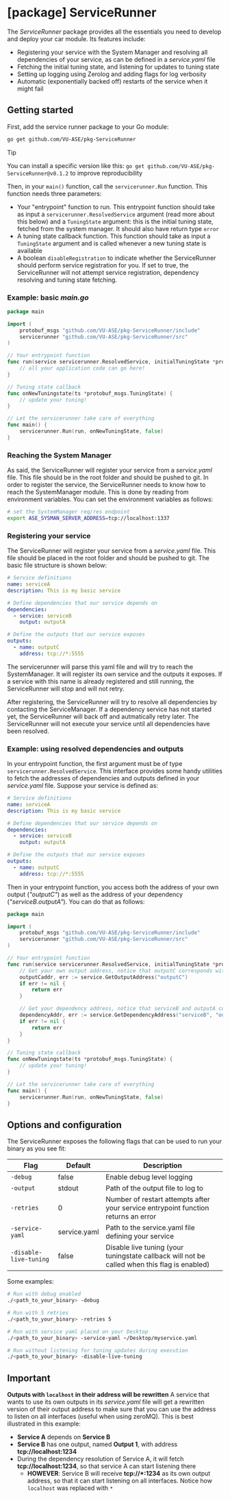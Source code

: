 # [package] ServiceRunner

The *ServiceRunner* package provides all the essentials you need to develop and deploy your car module. Its features include:

- Registering your service with the System Manager and resolving all dependencies of your service, as can be defined in a *service.yaml* file
- Fetching the initial tuning state, and listening for updates to tuning state
- Setting up logging using Zerolog and adding flags for log verbosity
- Automatic (exponentially backed off) restarts of the service when it might fail

## Getting started

First, add the service runner package to your Go module:

```bash
go get github.com/VU-ASE/pkg-ServiceRunner
```

> [!TIP]
> You can install a specific version like this: `go get github.com/VU-ASE/pkg-ServiceRunner@v0.1.2` to improve reproducibility

Then, in your `main()` function, call the `servicerunner.Run` function. This function needs three parameters:

- Your "entrypoint" function to run. This entrypoint function should take as input a `servicerunner.ResolvedService` argument (read more about this below) and a `TuningState` argument: this is the initial tuning state, fetched from the system manager. It should also have return type `error`
- A tuning state callback function. This function should take as input a `TuningState` argument and is called whenever a new tuning state is available
- A boolean `disableRegistration` to indicate whether the ServiceRunner should perform service registration for you. If set to true, the ServiceRunner will not attempt service registration, dependency resolving and tuning state fetching.

### Example: basic *main.go*
```go
package main

import (
	protobuf_msgs "github.com/VU-ASE/pkg-ServiceRunner/include"
	servicerunner "github.com/VU-ASE/pkg-ServiceRunner/src"
)

// Your entrypoint function
func run(service servicerunner.ResolvedService, initialTuningState *protobuf_msgs.TuningState) error {
	// all your application code can go here!
}

// Tuning state callback
func onNewTuningstate(ts *protobuf_msgs.TuningState) {
    // update your tuning!
}

// Let the servicerunner take care of everything
func main() {
	servicerunner.Run(run, onNewTuningState, false)
}
```

### Reaching the System Manager

As said, the ServiceRunner will register your service from a *service.yaml* file. This file should be in the root folder and should be pushed to git. In order to register the
service, the ServiceRunner needs to know how to reach the SystemManager module. This is done by reading from environment variables. You can set the environment variables as follows:

```bash
# set the SystemManager req/res endpoint
export ASE_SYSMAN_SERVER_ADDRESS=tcp://localhost:1337
```

### Registering your service

The ServiceRunner will register your service from a *service.yaml* file. This file should be placed in the root folder and should be pushed to git. The basic file structure is shown below:

```yaml
# Service definitions
name: serviceA
description: This is my basic service

# Define dependencies that our service depends on
dependencies:
  - service: serviceB
    output: outputA

# Define the outputs that our service exposes
outputs:
  - name: outputC
    address: tcp://*:5555
```

The servicerunner will parse this yaml file and will try to reach the SystemManager. It will register its own service and the outputs it exposes. If a service with this name is already registered and still running, the ServiceRunner will stop and will not retry.

After registering, the ServiceRunner will try to resolve all dependencies by contacting the ServiceManager. If a dependency service has not started yet, the ServiceRunner will back off and autmatically retry later. The ServiceRunner will not execute your service until all dependencies have been resolved.

### Example: using resolved dependencies and outputs

In your entrypoint function, the first argument must be of type `servicerunner.ResolvedService`. This interface provides some handy utilities to fetch the addresses of 
dependencies and outputs defined in your *service.yaml* file. Suppose your service is defined as:

```yaml
# Service definitions
name: serviceA
description: This is my basic service

# Define dependencies that our service depends on
dependencies:
  - service: serviceB
    output: outputA

# Define the outputs that our service exposes
outputs:
  - name: outputC
    address: tcp://*:5555
```

Then in your entrypoint function, you access both the address of your own output (*"outputC"*) as well as the address of your dependency (*"serviceB.outputA"*). You can do that as follows:

```go
package main

import (
	protobuf_msgs "github.com/VU-ASE/pkg-ServiceRunner/include"
	servicerunner "github.com/VU-ASE/pkg-ServiceRunner/src"
)

// Your entrypoint function
func run(service servicerunner.ResolvedService, initialTuningState *protobuf_msgs.TuningState) error {
    // Get your own output address, notice that outputC corresponds with the service.yaml outputs
	outputCaddr, err := service.GetOutputAddress("outputC")
	if err != nil {
		return err
	}

    // Get your dependency address, notice that serviceB and outputA correspond with service.yaml dependencies
    dependencyAddr, err := service.GetDependencyAddress("serviceB", "outputA")
    if err != nil {
        return err
    }
}

// Tuning state callback
func onNewTuningstate(ts *protobuf_msgs.TuningState) {
    // update your tuning!
}

// Let the servicerunner take care of everything
func main() {
	servicerunner.Run(run, onNewTuningState, false)
}
```

## Options and configuration

The ServiceRunner exposes the following flags that can be used to run your binary as you see fit:

| Flag                   | Default      | Description                                                                                  |
|------------------------|--------------|----------------------------------------------------------------------------------------------|
| `-debug`               | false        | Enable debug level logging                                                                   |
| `-output`              | stdout       | Path of the output file to log to                                                            |
| `-retries`             | 0            | Number of restart attempts after your service entrypoint function returns an error           |
| `-service-yaml`        | service.yaml | Path to the service.yaml file defining your service                                          |
| `-disable-live-tuning` | false        | Disable live tuning (your tuningstate callback will not be called when this flag is enabled) |

Some examples:
```bash
# Run with debug enabled
./<path_to_your_binary> -debug

# Run with 5 retries
./<path_to_your_binary> -retries 5

# Run with service yaml placed on your Desktop
./<path_to_your_binary> -service-yaml ~/Desktop/myservice.yaml

# Run without listening for tuning updates during execution
./<path_to_your_binary> -disable-live-tuning
```

## Important

**Outputs with `localhost` in their address will be rewritten**
A service that wants to use its own outputs in its *service.yaml* file will get a rewritten version of their output address to make sure that you can use the address to listen on all interfaces (useful when using zeroMQ). This is best illustrated in this example:

- **Service A** depends on **Service B**
- **Service B** has one output, named **Output 1**, with address **tcp://localhost:1234**
- During the dependency resolution of Service A, it will fetch **tcp://localhost:1234**, so that service A can start listening there
  - **HOWEVER**: Service B will receive **tcp://*:1234** as its own output address, so that it can start listening on all interfaces. Notice how `localhost` was replaced with `*`
